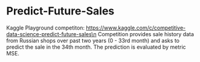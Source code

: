 # Predict-Future-Sales

Kaggle Playground competiton: https://www.kaggle.com/c/competitive-data-science-predict-future-sales\n
Competition provides sale history data from Russian shops over past two years (0 - 33rd month) and asks to predict the sale in the 34th month. The prediction is evaluated by metric MSE.
